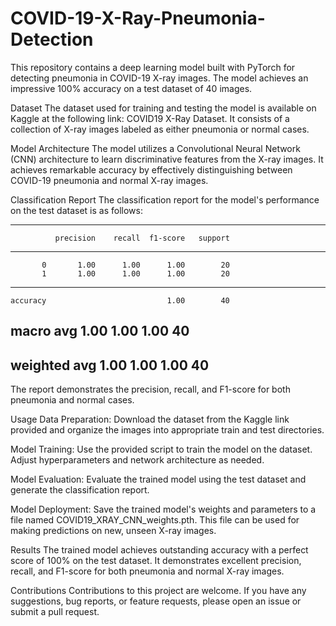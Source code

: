 # COVID-19-X-Ray-Pneumonia-Detection



This repository contains a deep learning model built with PyTorch for detecting pneumonia in COVID-19 X-ray images. The model achieves an impressive 100% accuracy on a test dataset of 40 images.

Dataset
The dataset used for training and testing the model is available on Kaggle at the following link: COVID19 X-Ray Dataset. It consists of a collection of X-ray images labeled as either pneumonia or normal cases.

Model Architecture
The model utilizes a Convolutional Neural Network (CNN) architecture to learn discriminative features from the X-ray images. It achieves remarkable accuracy by effectively distinguishing between COVID-19 pneumonia and normal X-ray images.

Classification Report
The classification report for the model's performance on the test dataset is as follows:


----------------------------------------------------
              precision    recall  f1-score   support
----------------------------------------------------
           0       1.00      1.00      1.00        20
           1       1.00      1.00      1.00        20
----------------------------------------------------
    accuracy                           1.00        40    
   macro avg       1.00      1.00      1.00        40
----------------------------------------------------
weighted avg       1.00      1.00      1.00        40
----------------------------------------------------



The report demonstrates the precision, recall, and F1-score for both pneumonia and normal cases.

Usage
Data Preparation: Download the dataset from the Kaggle link provided and organize the images into appropriate train and test directories.

Model Training: Use the provided script to train the model on the dataset. Adjust hyperparameters and network architecture as needed.

Model Evaluation: Evaluate the trained model using the test dataset and generate the classification report.

Model Deployment: Save the trained model's weights and parameters to a file named COVID19_XRAY_CNN_weights.pth. This file can be used for making predictions on new, unseen X-ray images.

Results
The trained model achieves outstanding accuracy with a perfect score of 100% on the test dataset. It demonstrates excellent precision, recall, and F1-score for both pneumonia and normal X-ray images.

Contributions
Contributions to this project are welcome. If you have any suggestions, bug reports, or feature requests, please open an issue or submit a pull request.
